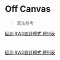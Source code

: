 # Off Canvas
> 寫法參考

[回到 RWD設計模式 總列表](../section2-4.md)

```html

```

```scss

```

[回到 RWD設計模式 總列表](../section2-4.md)